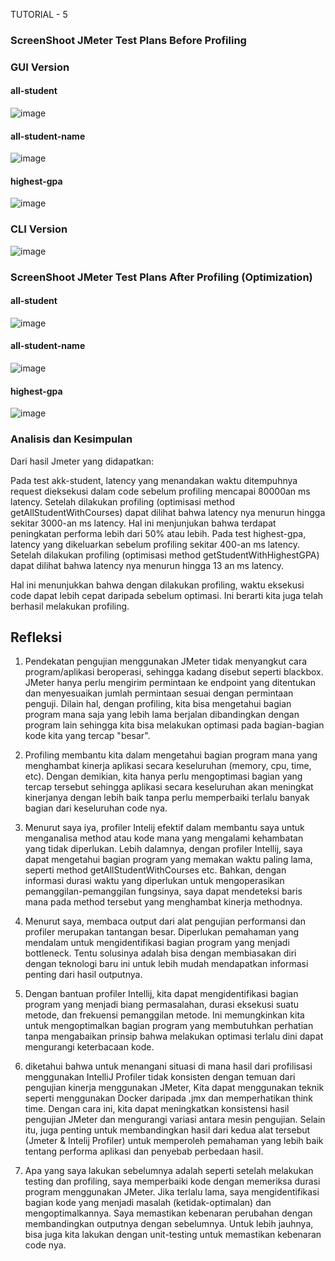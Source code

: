 
TUTORIAL - 5
### ScreenShoot JMeter Test Plans Before Profiling
### GUI Version
#### all-student
![image](https://github.com/rhaken/exercise-profiling/assets/39646450/81abb999-8eff-4b0f-9ee7-43fcea29f542)

#### all-student-name
![image](https://github.com/rhaken/exercise-profiling/assets/39646450/e4b91c2c-e28e-4333-a933-d1b1e45b85bd)

#### highest-gpa
![image](https://github.com/rhaken/exercise-profiling/assets/39646450/0ee895b6-dfac-4376-b88e-100f92735274)

### CLI Version
![image](https://github.com/rhaken/exercise-profiling/assets/39646450/c1a60432-650f-479d-af3a-88af09e18660)

### ScreenShoot JMeter Test Plans After Profiling (Optimization)
#### all-student
![image](https://github.com/rhaken/exercise-profiling/assets/39646450/97270ef1-527a-4038-ab69-33fe00e48fcc)

#### all-student-name
![image](https://github.com/rhaken/exercise-profiling/assets/39646450/d06db6e9-98dc-41f6-8515-7204d611cd78)

#### highest-gpa
![image](https://github.com/rhaken/exercise-profiling/assets/39646450/e335c124-9ef8-45e3-9776-6fe6356de113)


### Analisis dan Kesimpulan
Dari hasil Jmeter yang didapatkan:
   
Pada test akk-student, latency yang menandakan waktu ditempuhnya request dieksekusi dalam code sebelum profiling mencapai 
80000an ms latency. Setelah dilakukan profiling (optimisasi method getAllStudentWithCourses) dapat dilihat bahwa latency nya menurun hingga
sekitar 3000-an ms latency. Hal ini menjunjukan bahwa terdapat peningkatan performa lebih dari 50% atau lebih.
Pada test highest-gpa, latency yang dikeluarkan sebelum profiling sekitar 400-an ms latency.
Setelah dilakukan profiling (optimisasi method getStudentWithHighestGPA) dapat dilihat bahwa latency nya menurun hingga 13 an ms latency.

Hal ini menunjukkan bahwa dengan dilakukan profiling, waktu eksekusi code dapat lebih cepat daripada sebelum optimasi.
Ini berarti kita juga telah berhasil melakukan profiling.

## Refleksi
1. Pendekatan pengujian menggunakan JMeter tidak menyangkut cara program/aplikasi beroperasi, sehingga kadang disebut seperti blackbox. 
   JMeter hanya perlu mengirim permintaan ke endpoint yang ditentukan dan menyesuaikan jumlah permintaan sesuai dengan permintaan penguji. Dilain hal, dengan profiling, kita bisa mengetahui bagian program mana saja yang lebih lama berjalan dibandingkan dengan program lain
   sehingga kita bisa melakukan optimasi pada bagian-bagian kode kita yang tercap "besar".

2. Profiling membantu kita dalam mengetahui bagian program mana yang menghambat kinerja aplikasi secara keseluruhan (memory, cpu, time, etc). 
   Dengan demikian, kita hanya perlu mengoptimasi bagian yang tercap tersebut sehingga aplikasi secara keseluruhan akan meningkat kinerjanya dengan lebih baik tanpa perlu memperbaiki terlalu banyak bagian dari keseluruhan code nya.

3. Menurut saya iya, profiler Intelij efektif dalam membantu saya untuk menganalisa method atau kode mana
   yang mengalami kehambatan yang tidak diperlukan. Lebih dalamnya, dengan profiler Intellij, saya dapat 
   mengetahui bagian program yang memakan waktu paling lama, seperti method getAllStudentWithCourses etc. 
   Bahkan, dengan informasi durasi waktu yang diperlukan untuk mengoperasikan pemanggilan-pemanggilan fungsinya, saya dapat mendeteksi baris mana pada method tersebut yang menghambat kinerja methodnya.

4. Menurut saya, membaca output dari alat pengujian performansi dan profiler merupakan tantangan besar. Diperlukan pemahaman yang mendalam untuk mengidentifikasi bagian program yang menjadi bottleneck. 
   Tentu solusinya adalah bisa dengan membiasakan diri dengan teknologi baru ini untuk lebih mudah mendapatkan informasi penting dari hasil outputnya.

5. Dengan bantuan profiler Intellij, kita dapat mengidentifikasi bagian program yang menjadi biang permasalahan, 
durasi eksekusi suatu metode, dan frekuensi pemanggilan metode. Ini memungkinkan kita untuk mengoptimalkan bagian program yang membutuhkan perhatian tanpa mengabaikan prinsip bahwa melakukan optimasi terlalu dini dapat mengurangi keterbacaan kode.

6. diketahui bahwa untuk menangani situasi di mana hasil dari profilisasi menggunakan IntelliJ Profiler tidak konsisten dengan temuan dari pengujian kinerja menggunakan JMeter, Kita dapat menggunakan teknik seperti menggunakan Docker daripada .jmx dan memperhatikan think time. 
Dengan cara ini, kita dapat meningkatkan konsistensi hasil pengujian JMeter dan mengurangi variasi antara mesin pengujian. Selain itu, juga penting untuk membandingkan hasil dari kedua alat tersebut (Jmeter & Intelij Profiler) untuk memperoleh pemahaman yang lebih baik tentang performa aplikasi dan penyebab perbedaan hasil.

7. Apa yang saya lakukan sebelumnya adalah seperti setelah melakukan testing dan profiling, saya memperbaiki kode dengan memeriksa durasi program menggunakan JMeter. 
Jika terlalu lama, saya mengidentifikasi bagian kode yang menjadi masalah (ketidak-optimalan) dan mengoptimalkannya. 
Saya memastikan kebenaran perubahan dengan membandingkan outputnya dengan sebelumnya. Untuk lebih jauhnya, bisa juga kita lakukan dengan unit-testing untuk memastikan kebenaran code nya.

